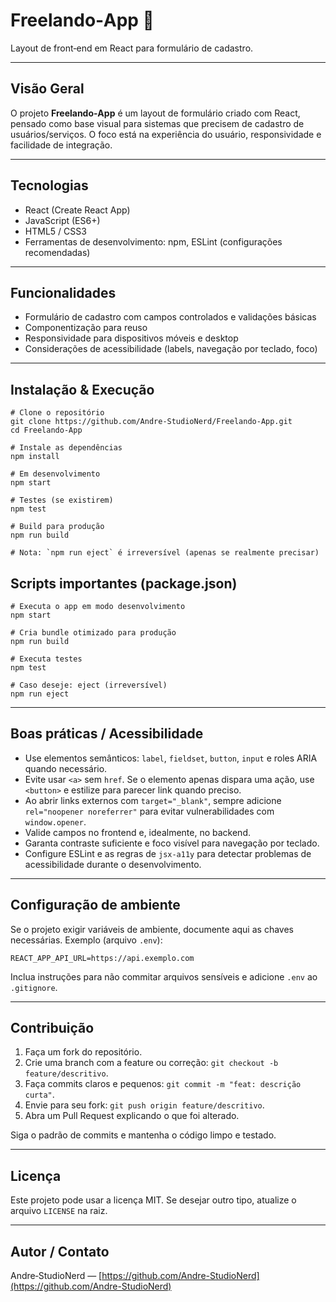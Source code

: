 # Freelando‑App 🧰

Layout de front‑end em React para formulário de cadastro.

---

## Visão Geral

O projeto **Freelando‑App** é um layout de formulário criado com React, pensado como base visual para sistemas que precisem de cadastro de usuários/serviços. O foco está na experiência do usuário, responsividade e facilidade de integração.

---

## Tecnologias

* React (Create React App)
* JavaScript (ES6+)
* HTML5 / CSS3
* Ferramentas de desenvolvimento: npm, ESLint (configurações recomendadas)

---

## Funcionalidades

* Formulário de cadastro com campos controlados e validações básicas
* Componentização para reuso
* Responsividade para dispositivos móveis e desktop
* Considerações de acessibilidade (labels, navegação por teclado, foco)

---

## Instalação & Execução

```
# Clone o repositório
git clone https://github.com/Andre-StudioNerd/Freelando-App.git
cd Freelando-App

# Instale as dependências
npm install

# Em desenvolvimento
npm start

# Testes (se existirem)
npm test

# Build para produção
npm run build

# Nota: `npm run eject` é irreversível (apenas se realmente precisar)
```

## Scripts importantes (package.json)

```
# Executa o app em modo desenvolvimento
npm start

# Cria bundle otimizado para produção
npm run build

# Executa testes
npm test

# Caso deseje: eject (irreversível)
npm run eject
```

---

## Boas práticas / Acessibilidade

* Use elementos semânticos: `label`, `fieldset`, `button`, `input` e roles ARIA quando necessário.
* Evite usar `<a>` sem `href`. Se o elemento apenas dispara uma ação, use `<button>` e estilize para parecer link quando preciso.
* Ao abrir links externos com `target="_blank"`, sempre adicione `rel="noopener noreferrer"` para evitar vulnerabilidades com `window.opener`.
* Valide campos no frontend e, idealmente, no backend.
* Garanta contraste suficiente e foco visível para navegação por teclado.
* Configure ESLint e as regras de `jsx-a11y` para detectar problemas de acessibilidade durante o desenvolvimento.

---

## Configuração de ambiente

Se o projeto exigir variáveis de ambiente, documente aqui as chaves necessárias. Exemplo (arquivo `.env`):

```
REACT_APP_API_URL=https://api.exemplo.com
```

Inclua instruções para não commitar arquivos sensíveis e adicione `.env` ao `.gitignore`.

---

## Contribuição

1. Faça um fork do repositório.
2. Crie uma branch com a feature ou correção: `git checkout -b feature/descritivo`.
3. Faça commits claros e pequenos: `git commit -m "feat: descrição curta"`.
4. Envie para seu fork: `git push origin feature/descritivo`.
5. Abra um Pull Request explicando o que foi alterado.

Siga o padrão de commits e mantenha o código limpo e testado.

---

## Licença

Este projeto pode usar a licença MIT. Se desejar outro tipo, atualize o arquivo `LICENSE` na raiz.

---

## Autor / Contato

Andre‑StudioNerd — [https://github.com/Andre-StudioNerd](https://github.com/Andre-StudioNerd)
